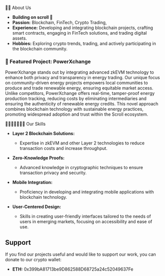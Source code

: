 🙋‍♂️ About Us
- **Building on scroll 📜**
- **Passion:** Blockchain, FinTech, Crypto Trading,
- **Experience:** Developing and integrating blockchain projects, crafting smart contracts, engaging in FinTech solutions, and trading digital assets.
- **Hobbies:** Exploring crypto trends, trading, and actively participating in the blockchain community.

### 🌟 Featured Project: PowerXchange
PowerXchange stands out by integrating advanced zkEVM technology to enhance both privacy and transparency in energy trading. Our unique focus on community-driven energy projects empowers local communities to produce and trade renewable energy, ensuring equitable market access. Unlike competitors, PowerXchange offers real-time, tamper-proof energy production tracking, reducing costs by eliminating intermediaries and ensuring the authenticity of renewable energy credits. This novel approach combines blockchain technology with sustainable energy practices, promoting widespread adoption and trust within the Scroll ecosystem.  


 👩🏻‍💻📓✍🏻💡 Our Skills

- **Layer 2 Blockchain Solutions:**
   - Expertise in zkEVM and other Layer 2 technologies to reduce transaction costs and increase throughput.

- **Zero-Knowledge Proofs:**
   - Advanced knowledge in cryptographic techniques to ensure transaction privacy and security.

- **Mobile Integration:**
   - Proficiency in developing and integrating mobile applications with blockchain technology.

- **User-Centered Design:**
   - Skills in creating user-friendly interfaces tailored to the needs of users in emerging markets, focusing on accessibility and ease of use.


## Support

If you find our projects useful and would like to support our work, you can donate to our crypto wallet:
- **ETH:** 0x399bA81713be9D862588D68725a24c52049637Fe  


<!---
PowerXchange/PowerXchange is a ✨ special ✨ repository because its `README.md` (this file) appears on your GitHub profile.
You can click the Preview link to take a look at your changes.
--->
